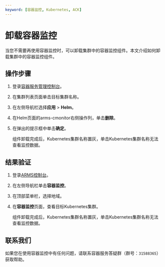 ```yaml
---
keyword: [容器监控, Kubernetes, ACK]
---
```


# 卸载容器监控

当您不需要再使用容器监控时，可以卸载集群中的容器监控组件。本文介绍如何卸载集群中的容器监控组件。

## 操作步骤

1.  登录[容器服务管理控制台](https://cs.console.aliyun.com)。

2.  在集群列表页面单击目标集群名称。

3.  在左侧导航栏选择**应用** \> **Helm**。

4.  在Helm页面的arms-cmonitor右侧操作列，单击**删除**。

5.  在弹出的提示框中单击**确定**。

    组件卸载完成后，Kubernetes集群名称置灰，单击Kubernetes集群名称无法查看监控数据。


## 结果验证

1.  登录[ARMS控制台](https://arms.console.aliyun.com/#/home)。

2.  在左侧导航栏单击**容器监控**。

3.  在顶部菜单栏，选择地域。

4.  在**容器监控**页面，查看目标Kubernetes集群。

    组件卸载完成后，Kubernetes集群名称置灰，单击Kubernetes集群名称无法查看监控数据。


## 联系我们

如果您在使用容器监控中有任何问题，请联系容器服务答疑群（群号：`31588365`）获取帮助。

